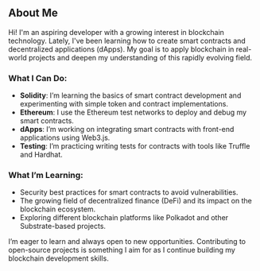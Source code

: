 ## About Me

Hi! I'm an aspiring developer with a growing interest in blockchain technology. Lately, I've been learning how to create smart contracts and decentralized applications (dApps). My goal is to apply blockchain in real-world projects and deepen my understanding of this rapidly evolving field.

### What I Can Do:
- **Solidity**: I’m learning the basics of smart contract development and experimenting with simple token and contract implementations.
- **Ethereum**: I use the Ethereum test networks to deploy and debug my smart contracts.
- **dApps**: I’m working on integrating smart contracts with front-end applications using Web3.js.
- **Testing**: I’m practicing writing tests for contracts with tools like Truffle and Hardhat.

### What I’m Learning:
- Security best practices for smart contracts to avoid vulnerabilities.
- The growing field of decentralized finance (DeFi) and its impact on the blockchain ecosystem.
- Exploring different blockchain platforms like Polkadot and other Substrate-based projects.

I’m eager to learn and always open to new opportunities. Contributing to open-source projects is something I aim for as I continue building my blockchain development skills.
